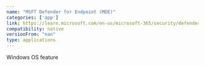 ```yaml
---
name: "MSFT Defender for Endpoint (MDE)"
categories: ['app']
link: https://learn.microsoft.com/en-us/microsoft-365/security/defender-endpoint/microsoft-defender-endpoint?view=o365-worldwide#compare-microsoft-endpoint-security-plans-1
compatibility: native
versionFrom: "nan"
type: applications
---
```


Windows OS feature